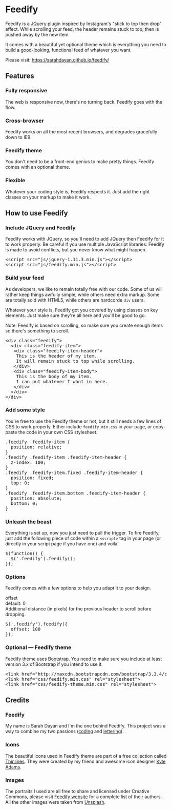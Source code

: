 # Feedify
Feedify is a JQuery plugin inspired by Instagram's "stick to top then drop" effect.
While scrolling your feed, the header remains stuck to top, then is pushed away by the new item.

It comes with a beautiful yet optional theme which is everything you need to build a good-looking, functional feed of whatever you want.

Please visit: <a href="https://sarahdayan.github.io/feedify/" target="_blank">https://sarahdayan.github.io/feedify/</a>

## Features

### Fully responsive

The web is responsive now, there's no turning back.
Feedify goes with the flow.

### Cross-browser

Feedify works on all the most recent browsers,
and degrades gracefully down to IE9.

### Feedify theme

You don't need to be a front-end genius to make pretty things. Feedify comes with an optional theme.

### Flexible

Whatever your coding style is, Feedify respects it. Just add the right classes on your markup to make it work.

## How to use Feedify

### Include JQuery and Feedify

Feedify works with JQuery, so you'll need to add JQuery then Feedify for it to work properly. Be careful if you use multiple JavaScript libraries: Feedify is made to avoid conflicts, but you never know what might happen.

<pre>&lt;script src=&quot;js/jquery-1.11.3.min.js&quot;&gt;&lt;/script&gt;
&lt;script src=&quot;js/feedify.min.js&quot;&gt;&lt;/script&gt;</pre>

### Build your feed

As developers, we like to remain totally free with our code. Some of us will rather keep things awfully simple, while others need extra markup. Some are totally sold with HTML5, while others are hardcorde <code>div</code> users.

Whatever your style is, Feedify got you covered by using classes on key elements.
Just make sure they're all here and you'll be good to go.

Note: Feedify is based on scrolling, so make sure you create enough items so there's something to scroll.

<pre>&lt;div class=&quot;feedify&quot;&gt;
  &lt;div class=&quot;feedify-item&quot;&gt;
   &lt;div class=&quot;feedify-item-header&quot;&gt;
    This is the header of my item.
    It will remain stuck to top while scrolling.
   &lt;/div&gt;
   &lt;div class=&quot;feedify-item-body&quot;&gt;
    This is the body of my item.
    I can put whatever I want in here.
   &lt;/div&gt;
  &lt;/div&gt;
&lt;/div&gt;</pre>

### Add some style

You're free to use the Feedify theme or not, but it still needs a few lines of CSS to work properly. Either include <code>feedify.min.css</code> in your page, or copy-paste the code in your own CSS stylesheet.

<pre>.feedify .feedify-item {
  position: relative;
}
.feedify .feedify-item .feedify-item-header {
  z-index: 100;
}
.feedify .feedify-item.fixed .feedify-item-header {
  position: fixed;
  top: 0;
}
.feedify .feedify-item.bottom .feedify-item-header {
  position: absolute;
  bottom: 0;
}</pre>

### Unleash the beast

Everything is set up, now you just need to pull the trigger. To fire Feedify, just add the following piece of code within a <code>&lt;script&gt;</code> tag in your page (or directly in your script page if you have one) and voilà!

<pre>$(function() {
  $('.feedify').feedify();
});</pre>

### Options

Feedify comes with a few options to help you adapt it to your design.

offset<br>
default: 0<br>
Additional distance (in pixels) for the previous header to scroll before dropping.

<pre>$('.feedify').feedify({
  offset: 100
});</pre>

### Optional — Feedify theme

Feedify theme uses <a href="http://getbootstrap.com/" target="_blank">Bootstrap</a>. You need to make sure you include at least version 3.x of Bootstrap if you intend to use it.

<pre>&lt;link href=&quot;http://maxcdn.bootstrapcdn.com/bootstrap/3.3.4/css/bootstrap.min.css&quot; rel=&quot;stylesheet&quot;&gt;
&lt;link href=&quot;css/feedify.min.css&quot; rel=&quot;stylesheet&quot;&gt;
&lt;link href=&quot;css/feedify-theme.min.css&quot; rel=&quot;stylesheet&quot;&gt;</pre>


## Credits

### Feedify

My name is Sarah Dayan and I'm the one behind Feedify. This project was a way to combine my two passions (<a href="http://resume.sarahdayan.com/" target="_blank">coding</a> and <a href="http://www.sarahdayan.com/" target="_blank">lettering</a>).

### Icons

The beautiful icons used in Feedify theme are part of a free collection called <a href="http://www.kyleadams.me/thinlines/" target="_blank">Thinlines</a>. They were created by my friend and awesome icon designer <a href="http://kyleadams.me/" target="_blank">Kyle Adams</a>.

### Images

The portraits I used are all free to share and licensed under Creative Commons, please visit <a href="http://demos.sarahdayan.com/feedify/#credits" target="_blank">Feedify website</a> for a complete list of their authors. All the other images were taken from <a href="http://unsplash.com/" target="_blank">Unsplash</a>.

